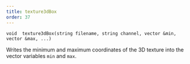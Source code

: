 ```yaml
---
title: texture3dBox
order: 37
---
```

`void  texture3dBox(string filename, string channel, vector &min, vector &max, ...)`

Writes the minimum and maximum coordinates of the 3D texture into the vector variables `min` and `max`.
